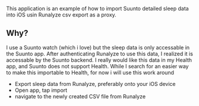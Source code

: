 This application is an example of how to import Suunto detailed sleep data into iOS usin Runalyze csv export as a proxy. 

## Why?
I use a Suunto watch (which i love) but the sleep data is only accessable in the Suunto app. After authenticating Runalyze to use this data, I realized it is accessable by the Suunto backend. I really would like this data in my Health app, and Suunto does not support Health. While I search for an easier way to make this importable to Health, for now i will use this work around

* Export sleep data from Runalyze, preferably onto your iOS device
* Open app, tap import
* navigate to the newly created CSV file from Runalyze